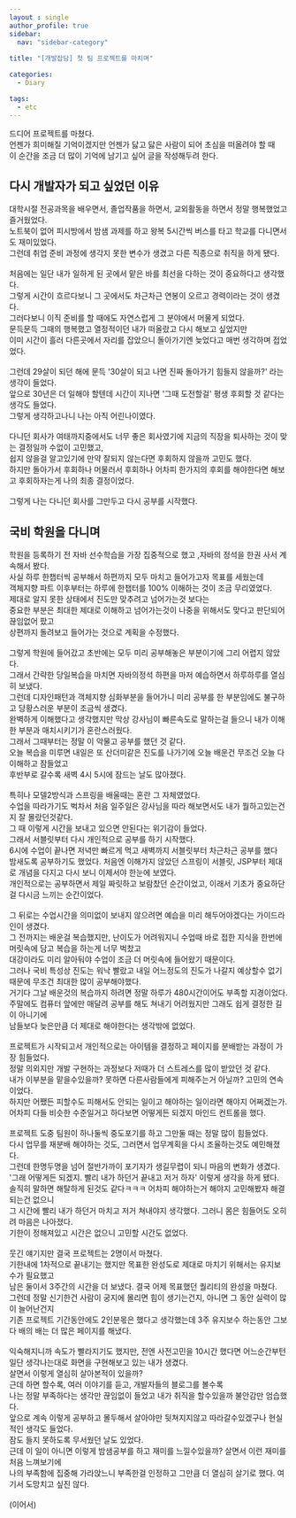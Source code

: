 ```yaml
---
layout : single
author_profile: true
sidebar: 
  nav: "sidebar-category"
  
title: "[개발잡담] 첫 팀 프로젝트를 마치며"

categories:
  - Diary

tags:
  - etc
---
```


드디어 프로젝트를 마쳤다.<br>언젠가 희미해질 기억이겠지만 언젠가 닳고 닳은 사람이 되어 초심을 떠올려야 할 때<br>이 순간을 조금 더 많이 기억에 남기고 싶어 글을 작성해두려 한다.
 
## 다시 개발자가 되고 싶었던 이유

대학시절 전공과목을 배우면서, 졸업작품을 하면서, 교외활동을 하면서 정말 행복했었고 즐거웠었다.<br>노트북이 없어 피시방에서 밤샘 과제를 하고 왕복 5시간씩 버스를 타고 학교를 다니면서도 재미있었다.<br>그런데 취업 준비 과정에 생각지 못한 변수가 생겼고 다른 직종으로 취직을 하게 됐다.<br><br>처음에는 일단 내가 일하게 된 곳에서 맡은 바를  최선을 다하는 것이 중요하다고 생각했다.<br>그렇게 시간이 흐르다보니 그 곳에서도 차근차근 연봉이 오르고 경력이라는 것이 생겼다.<br>그러다보니 이직 준비를 할 때에도 자연스럽게 그 분야에서 머물게 되었다.<br>문득문득 그때의 행복했고 열정적이던 내가 떠올랐고 다시 해보고 싶었지만<br>이미 시간이 흘러 다른곳에서 자리를 잡았으니 돌아가기엔 늦었다고 매번 생각하며 접었었다.<br><br>그런데 29살이 되던 해에 문득 '30살이 되고 나면 진짜 돌아가기 힘들지 않을까?' 라는 생각이 들었다.<br> 앞으로 30년은 더 일해야 할텐데 시간이 지나면 '그때 도전할걸' 평생 후회할 것 같다는 생각도 들었다.<br>그렇게 생각하고나니 나는 아직 어린나이였다.<br><br>다니던 회사가 여태까지중에서도 너무 좋은 회사였기에 지금의 직장을 퇴사하는 것이 맞는 결정일까 수없이 고민했고,<br>쉽지 않을걸 알고있기에 만약 잘되지 않는다면 후회하지 않을까 고민도 했다.<br>하지만 돌아가서 후회하나 머물러서 후회하나 어차피 한가지의 후회를 해야한다면 해보고 후회하자는게 나의 최종 결정이었다.<br><br>그렇게 나는 다니던 회사를 그만두고 다시 공부를 시작했다.


## 국비 학원을 다니며 

학원을 등록하기 전 자바 선수학습을 가장 집중적으로 했고 ,자바의 정석을 한권 사서 계속해서 봤다.<br>사실 하루 한챕터씩 공부해서 하편까지 모두 마치고 들어가고자 목표를 세웠는데<br>객체지향 파트 이후부터는 하루에 한챕터를 100% 이해하는 것이 조금 무리였었다.<br>제대로 알지 못한 상태에서 진도만 맞추려고 넘어가는것 보다는<br>중요한 부분은 최대한 제대로 이해하고 넘어가는것이 나중을 위해서도 맞다고 판단되어 끊임없어 팠고<br>상편까지 돌려보고 들어가는 것으로 계획을 수정했다.<br><br>그렇게 학원에 들어갔고 초반에는 모두 미리 공부해놓은 부분이기에 그리 어렵지 않았다.<br>그래서 간략한 당일복습을 마치면 자바의정석 하편을 마저 예습하면서 하루하루를 열심히 보냈다.<br>그런데 디자인패턴과 객체지향 심화부분을 들어가니 미리 공부를 한 부분임에도 불구하고 당황스러운 부분이 조금씩 생겼다.<br>완벽하게 이해했다고 생각했지만 막상 강사님이 빠른속도로 말하는걸 들으니 내가 이해한 부분과 매치시키기가 혼란스러웠다.<br>그래서 그때부터는 정말 이 악물고 공부를 했던 것 같다.<br>오늘 복습을 미루면 내일은 또 산더미같은 진도를 나가기에 오늘 배운건 무조건 오늘 다 이해하고 잠들었고<br>후반부로 갈수록 새벽 4시 5시에 잠드는 날도 많아졌다.<br><br>특히나 모델2방식과 스프링을 배울때는 혼란 그 자체였었다.<br>수업을 따라가기도 벅차서 처음 일주일은 강사님을 따라 해보면서도 내가 뭘하고있는건지 잘 몰랐던것같다.<br>그 때 이렇게 시간을 보내고 있으면 안된다는 위기감이 들었다.<br>그래서 서블릿부터 다시 개인적으로 공부를 하기 시작했다.<br> 6시에 수업이 끝나면 저녁만 빠르게 먹고 새벽까지 서블릿부터 차근차근 공부를 했다<br>밤새도록 공부하기도 했었다. 처음엔 이해가지 않았던 스프링이 서블릿, JSP부터 제대로 개념을 다지고 다시 보니 이제서야 한눈에 보였다.<br>개인적으로는 공부하면서 제일 짜릿하고 보람찼던 순간이었고, 이래서 기초가 중요하단걸 다시금 느끼는 순간이었다.<br><br> 그 뒤로는 수업시간을 의미없이 보내지 않으려면 예습을 미리 해두어야겠다는 가이드라인이 생겼다.<br>그 전까지는 배운걸 복습했지만, 난이도가 어려워지니 수업때 바로 접한 지식을 한번에 머릿속에 담고 복습을 하는게 너무 벅찼고<br>대강이라도 미리 알아둬야 수업이 조금 더 머릿속에 들어왔기 때문이다.<br>그러나 국비 특성상 진도는 워낙 빨랐고 내일 어느정도의 진도가 나갈지 예상할수 없기때문에 무조건 최대한 많이 공부해야했다.<br>거기다 그날 배운것의 복습까지 하려면 정말 하루가 480시간이어도 부족할 지경이었다.<br>주말에도 컴퓨터 앞에만 매달려 공부를 해도 쳐내기 어려웠지만 그래도 쉽게 결정한 길이 아니기에<br>남들보다 늦은만큼 더 제대로 해야한다는 생각밖에 없었다.<br><br>프로젝트가 시작되고서 개인적으로는 아이템을 결정하고 페이지를 분배받는 과정이 가장 힘들었다.<br>정말 의외지만 개발 구현하는 과정보다 저때가 더 스트레스를 많이 받았던 것 같다.<br>내가 이부분을 맡을수있을까? 못하면 다른사람들에게 피해주는거 아닐까? 고민의 연속이었다.<br>하지만 어쨌든 피할수도 피해서도 안되는 일이고 해야하는 일이라면 해야지 어쩌겠는가.<br>어차피 다들 비슷한 수준일거고 하다보면 어떻게든 되겠지 마인드 컨트롤을 했다.<br><br>프로젝트 도중 팀원이 하나둘씩 중도포기를 하고 그만둘 때는 정말 많이 힘들었다.<br>다시 업무를 재분배 해야하는 것도, 그러면서 업무계획을 다시 조율하는것도 예민해졌다.<br>그런데 한명두명을 넘어 절반가까이 포기자가 생길무렵이 되니 마음의 변화가 생겼다.<br>'그래 어떻게든 되겠지. 빨리 내가 하던거 끝내고 저거 하자' 이렇게 생각을 하게 됐다.<br>솔직히 말하면 해탈하게 된것도 같다ㅋㅋㅋ 어차피 해야하는거 해야지 고민해봤자 해결되는건 없으니<br>그 시간에 빨리 내가 하던거 마치고 저거 쳐내야지 생각했다. 그러니 몸은 힘들어도 오히려 마음은 나아졌다.<br>기한이 정해져있고 시간은 없으니 고민할 시간도 없었다.<br><br>웃긴 얘기지만 결국 프로젝트는 2명이서 마쳤다.<br> 기한내에 1차적으로 끝내기는 했지만 목표한 완성도로 제대로 마치기 위해서는 유지보수가 필요했고<br>남은 둘이서 3주간의 시간을 더 보냈다. 결국 어제 목표했던 퀄리티의 완성을 마쳤다.<br>그런데 정말 신기한건 사람이 궁지에 몰리면 힘이 생기는건지, 아니면 그 동안 실력이 많이 늘어난건지<br>기존 프로젝트 기간동안에도 2인분몫은 했다고 생각했는데 3주 유지보수 하는동안 그보다 배의 배는 더 많은 페이지를 해냈다.<br><br>익숙해지니까 속도가 빨라지기도 했지만, 전엔 사전고민을 10시간 했다면 어느순간부턴 일단 생각나는대로 화면을 구현해보고 있는 내가 생겼다.<br> 살면서 이렇게 열심히 살아본적이 있을까?<br>근데 하면 할수록, 여러 이야기를 듣고, 개발자들의 블로그를 볼수록<br>나는 정말 부족하다는 생각만 끊임없이 들었고 내가 취직을 할수있을까 불안감만 엄습했다.<br>앞으로 계속 이렇게 공부하고 몰두해서 살아야만 뒷쳐지지않고 따라갈수있겠구나 현실적인 생각도 들었다.<br> 잠도 들지 못하도록 무서웠던 날도 있었다.<br>근데 이 일이 아니면 이렇게 밤샘공부를 하고 재미를 느낄수있을까? 살면서 이런 재미를 처음 느껴보기에<br>나의 부족함에 집중해 가라앉느니 부족한걸 인정하고 그만큼 더 열심히 살기로 했다. 여기서 도망치고 싶진 않다.<br><br>
(이어서)
